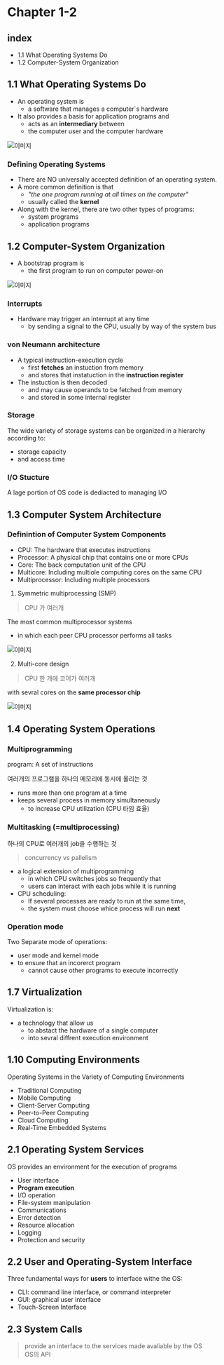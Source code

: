 # Chapter 1-2

## index

- 1.1 What Operating Systems Do
- 1.2 Computer-System Organization

## 1.1 What Operating Systems Do

- An operating system is
  - a software that manages a computer`s hardware
- It also provides a basis for application programs and
  - acts as an **intermediary** between
  - the computer user and the computer hardware

![이미지](./images/chapter1/figure1.1.png)

### Defining Operating Systems

- There are NO universally accepted definition of an operating system.
- A more common definition is that
  - _"the one program running at all times on the computer"_
  - usually called the **kernel**
- Along with the kernel, there are two other types of programs:
  - system programs
  - application programs

## 1.2 Computer-System Organization

- A bootstrap program is
  - the first program to run on computer power-on

![이미지](./images/chapter1/bootstrap.png)

### Interrupts

- Hardware may trigger an interrupt at any time
  - by sending a signal to the CPU, usually by way of the system bus

### von Neumann architecture

- A typical instruction-execution cycle
  - first **fetches** an instuction from memory
  - and stores that instatuction in the **instruction register**
- The instuction is then decoded
  - and may cause operands to be fetched from memory
  - and stored in some internal register

### Storage

The wide variety of storage systems can be organized in a hierarchy according to:

- storage capacity
- and access time

### I/O Stucture

A lage portion of OS code is dediacted to managing I/O

## 1.3 Computer System Architecture

### Definintion of Computer System Components

- CPU: The hardware that executes instructions
- Processor: A physical chip that contains one or more CPUs
- Core: The back computation unit of the CPU
- Multicore: Including multiole computing cores on the same CPU
- Multiprocessor: Including multiple processors

1. Symmetric multiprocessing (SMP)

> CPU 가 여러개

The most common multiprocessor systems

- in which each peer CPU processor performs all tasks

![이미지](./images/chapter1/figure1.8.png)

2. Multi-core design

> CPU 한 개에 코어가 여러개

with sevral cores on the **same processor chip**

![이미지](./images/chapter1/figure1.9.png)

## 1.4 Operating System Operations

### Multiprogramming

program: A set of instructions

여러개의 프로그램을 하나의 메모리에 동시에 올리는 것

- runs more than one program at a time
- keeps several process in memory simultaneously
  - to increase CPU utilization (CPU 타임 효율)

### Multitasking (=multiprocessing)

하나의 CPU로 여러개의 job을 수행하는 것

> concurrency vs pallelism

- a logical extension of multiprogramming
  - in which CPU switches jobs so frequently that
  - users can interact with each jobs while it is running
- CPU scheduling:
  - If several processes are ready to run at the same time,
  - the system must choose whice process will run **next**

### Operation mode

Two Separate mode of operations:

- user mode and kernel mode
- to ensure that an incorerct program
  - cannot cause other programs to execute incorrectly

## 1.7 Virtualization

Virtualization is:

- a technology that allow us
  - to abstact the hardware of a single computer
  - into sevral diffrent execution environment

## 1.10 Computing Environments

Operating Systems in the Variety of Computing Environments

- Traditional Computing
- Mobile Computing
- Client-Server Computing
- Peer-to-Peer Computing
- Cloud Computing
- Real-Time Embedded Systems

## 2.1 Operating System Services

OS provides an environment for the execution of programs

- User interface
- **Program execution**
- I/O operation
- File-system manipulation
- Communications
- Error detection
- Resource allocation
- Logging
- Protection and security

## 2.2 User and Operating-System Interface

Three fundamental ways for **users** to interface withe the OS:

- CLI: command line interface, or command interpreter
- GUI: graphical user interface
- Touch-Screen Interface

## 2.3 System Calls

> provide an interface to the services made avaliable by the OS  
> OS의 API
